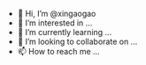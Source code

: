 - 👋 Hi, I’m @xingaogao
- 👀 I’m interested in ...
- 🌱 I’m currently learning ...
- 💞️ I’m looking to collaborate on ...
- 📫 How to reach me ...

<!---
xingaogao/xingaogao is a ✨ special ✨ repository because its `README.md` (this file) appears on your GitHub profile.
You can click the Preview link to take a look at your changes.
--->
